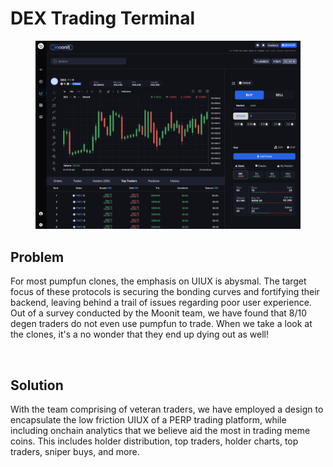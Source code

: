 # DEX Trading Terminal

<figure><img src="../.gitbook/assets/IMG_3780.png" alt=""><figcaption></figcaption></figure>

## Problem

For most pumpfun clones, the emphasis on UIUX is abysmal. The target focus of these protocols is securing the bonding curves and fortifying their backend, leaving behind a trail of issues regarding poor user experience. Out of a survey conducted by the Moonit team, we have found that 8/10 degen traders do not even use pumpfun to trade. When we take a look at the clones, it's a no wonder that they end up dying out as well!

<figure><img src="../.gitbook/assets/c1d66b32-48e1-446e-b9bc-10d5886eeb49.sketchpad.png" alt=""><figcaption></figcaption></figure>

## Solution

With the team comprising of veteran traders, we have employed a design to encapsulate the  low friction UIUX of a PERP trading platform, while including onchain analytics that we believe aid the most in trading meme coins. This includes holder distribution, top traders, holder charts, top traders, sniper buys, and more.
